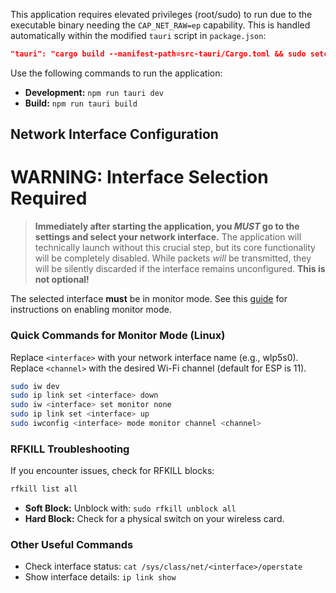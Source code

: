 This application requires elevated privileges (root/sudo) to run due to the executable binary needing the `CAP_NET_RAW=ep` capability.  This is handled automatically within the modified `tauri` script in `package.json`:

```json
"tauri": "cargo build --manifest-path=src-tauri/Cargo.toml && sudo setcap 'CAP_NET_RAW=ep' src-tauri/target/debug/drone-gui && tauri"
```

Use the following commands to run the application:

* **Development:** `npm run tauri dev`
* **Build:** `npm run tauri build`

## Network Interface Configuration

# **WARNING: Interface Selection Required** #

> **Immediately after starting the application, you _MUST_ go to the settings and select your network interface.**  The application will technically launch without this crucial step, but its core functionality will be completely disabled. While packets *will* be transmitted, they will be silently discarded if the interface remains unconfigured.  **This is not optional!**

The selected interface **must** be in monitor mode.  See this [guide](https://www.geeksforgeeks.org/how-to-put-wifi-interface-into-monitor-mode-in-linux/) for instructions on enabling monitor mode.

### Quick Commands for Monitor Mode (Linux)

Replace `<interface>` with your network interface name (e.g., wlp5s0). Replace `<channel>` with the desired Wi-Fi channel (default for ESP is 11).

```bash
sudo iw dev
sudo ip link set <interface> down
sudo iw <interface> set monitor none
sudo ip link set <interface> up
sudo iwconfig <interface> mode monitor channel <channel>
```

### RFKILL Troubleshooting

If you encounter issues, check for RFKILL blocks:

```bash
rfkill list all
```

* **Soft Block:**  Unblock with: `sudo rfkill unblock all`
* **Hard Block:** Check for a physical switch on your wireless card.


### Other Useful Commands

* Check interface status: `cat /sys/class/net/<interface>/operstate`
* Show interface details: `ip link show`